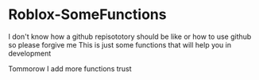# Roblox-SomeFunctions

I don't know how a github repisototory should be like or how to use github so please forgive me
This is just some functions that will help you in development

Tommorow I add more functions trust
